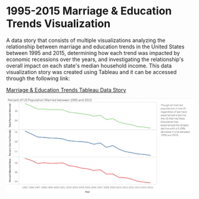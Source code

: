 # 1995-2015 Marriage & Education Trends Visualization
A data story that consists of multiple visualizations analyzing the relationship between marriage and education trends in the United States between 1995 and 2015, determining how each trend was impacted by economic recessions over the years, and investigating the relationship's overall impact on each state's median household income. This data visualization story was created using Tableau and it can be accessed through the following link:

[Marriage & Education Trends Tableau Data Story](https://public.tableau.com/views/AnalyzingtheRelationshipbetweenMarriageandEducationTrendsbetween1995and2015/Story1?:display_count=y&publish=yes&:origin=viz_share_link)

![Introduction](/Scanned_Designs/Introduction.png)
